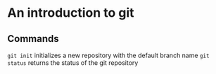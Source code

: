 # An introduction to git

## Commands

`git init` initializes a new repository with the default branch name
`git status` returns the status of the git repository
